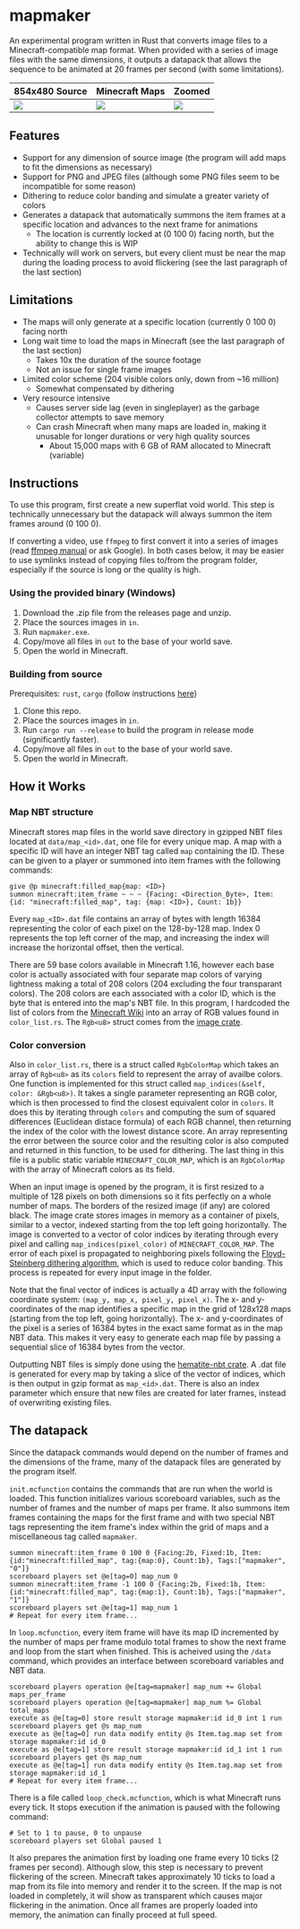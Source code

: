 # mapmaker
An experimental program written in Rust that converts image files to a Minecraft-compatible map format. When provided with a series of image files with the same dimensions, it outputs a datapack that allows the sequence to be animated at 20 frames per second (with some limitations).

854x480 Source | Minecraft Maps | Zoomed
---|---|---
<img src="https://user-images.githubusercontent.com/18143408/120138357-52a0cf80-c1a4-11eb-85df-f51ad46ab42e.jpg"> | <img src="https://user-images.githubusercontent.com/18143408/120136896-33ed0980-c1a1-11eb-8eb8-7eb7d8fa797d.png"> | <img src="https://user-images.githubusercontent.com/18143408/120136915-3e0f0800-c1a1-11eb-8086-1ebd77461b55.png">

## Features
- Support for any dimension of source image (the program will add maps to fit the dimensions as necessary)
- Support for PNG and JPEG files (although some PNG files seem to be incompatible for some reason)
- Dithering to reduce color banding and simulate a greater variety of colors
- Generates a datapack that automatically summons the item frames at a specific location and advances to the next frame for animations
  - The location is currently locked at (0 100 0) facing north, but the ability to change this is WIP
- Technically will work on servers, but every client must be near the map during the loading process to avoid flickering (see the last paragraph of the last section)

## Limitations
- The maps will only generate at a specific location (currently 0 100 0) facing north
- Long wait time to load the maps in Minecraft (see the last paragraph of the last section)
  - Takes 10x the duration of the source footage
  - Not an issue for single frame images
- Limited color scheme (204 visible colors only, down from ~16 million)
  - Somewhat compensated by dithering
- Very resource intensive
  - Causes server side lag (even in singleplayer) as the garbage collector attempts to save memory
  - Can crash Minecraft when many maps are loaded in, making it unusable for longer durations or very high quality sources
    - About 15,000 maps with 6 GB of RAM allocated to Minecraft (variable)

## Instructions
To use this program, first create a new superflat void world. This step is technically unnecessary but the datapack will always summon the item frames around (0 100 0).

If converting a video, use `ffmpeg` to first convert it into a series of images (read [ffmpeg manual](https://ffmpeg.org/ffmpeg.html) or ask Google).
In both cases below, it may be easier to use symlinks instead of copying files to/from the program folder, especially if the source is long or the quality is high.

### Using the provided binary (Windows)
1. Download the .zip file from the releases page and unzip.
2. Place the sources images in `in`.
3. Run `mapmaker.exe`.
4. Copy/move all files in `out` to the base of your world save.
5. Open the world in Minecraft.

### Building from source
Prerequisites: `rust`, `cargo` (follow instructions [here](https://www.rust-lang.org/learn/get-started))
1. Clone this repo.
2. Place the sources images in `in`.
3. Run `cargo run --release` to build the program in release mode (significantly faster).
4. Copy/move all files in `out` to the base of your world save.
5. Open the world in Minecraft.

## How it Works
### Map NBT structure
Minecraft stores map files in the world save directory in gzipped NBT files located at `data/map_<id>.dat`, one file for every unique map. A map with a specific ID will have an integer NBT tag called `map` containing the ID. These can be given to a player or summoned into item frames with the following commands:
```mcfunction
give @p minecraft:filled_map{map: <ID>}
summon minecraft:item_frame ~ ~ ~ {Facing: <Direction_Byte>, Item: {id: "minecraft:filled_map", tag: {map: <ID>}, Count: 1b}}
```
Every `map_<ID>.dat` file contains an array of bytes with length 16384 representing the color of each pixel on the 128-by-128 map. Index 0 represents the top left corner of the map, and increasing the index will increase the horizontal offset, then the vertical.

There are 59 base colors available in Minecraft 1.16, however each base color is actually associated with four separate map colors of varying lightness making a total of 208 colors (204 excluding the four transparant colors).
The 208 colors are each associated with a color ID, which is the byte that is entered into the map's NBT file. In this program, I hardcoded the list of colors from the [Minecraft Wiki](https://minecraft.fandom.com/wiki/Map_item_format#Full_color_tables) into an array of RGB values found in `color_list.rs`. The `Rgb<u8>` struct comes from the [image crate](https://docs.rs/crate/image).

### Color conversion
Also in `color_list.rs`, there is a struct called `RgbColorMap` which takes an array of `Rgb<u8>` as its `colors` field to represent the array of availbe colors.
One function is implemented for this struct called `map_indices(&self, color: &Rgb<u8>)`. It takes a single parameter representing an RGB color, which is then processed to find the closest equivalent color in `colors`. It does this by iterating through `colors` and computing the sum of squared differences (Euclidean distace formula) of each RGB channel, then returning the index of the color with the lowest distance score. An array representing the error between the source color and the resulting color is also computed and returned in this function, to be used for dithering. The last thing in this file is a public static variable `MINECRAFT_COLOR_MAP`, which is an `RgbColorMap` with the array of Minecraft colors as its field.

When an input image is opened by the program, it is first resized to a multiple of 128 pixels on both dimensions so it fits perfectly on a whole number of maps. The borders of the resized image (if any) are colored black. The image crate stores images in memory as a container of pixels, similar to a vector, indexed starting from the top left going horizontally. The image is converted to a vector of color indices by iterating through every pixel and calling `map_indices(pixel_color)` of `MINECRAFT_COLOR_MAP`. The error of each pixel is propagated to neighboring pixels following the [Floyd-Steinberg dithering algorithm](https://en.wikipedia.org/wiki/Floyd%E2%80%93Steinberg_dithering), which is used to reduce color banding. This process is repeated for every input image in the folder.

Note that the final vector of indices is actually a 4D array with the following coordinate system: `(map_y, map_x, pixel_y, pixel_x)`.
The x- and y-coordinates of the map identifies a specific map in the grid of 128x128 maps (starting from the top left, going horizontally).
The x- and y-coordinates of the pixel is a series of 16384 bytes in the exact same format as in the map NBT data. This makes it very easy to generate each map file by passing a sequential slice of 16384 bytes from the vector.

Outputting NBT files is simply done using the [hematite-nbt crate](https://crates.io/crates/hematite-nbt). A .dat file is generated for every map by taking a slice of the vector of indices, which is then output in gzip format as `map_<id>.dat`. There is also an index parameter which ensure that new files are created for later frames, instead of overwriting existing files.

## The datapack
Since the datapack commands would depend on the number of frames and the dimensions of the frame, many of the datapack files are generated by the program itself. 

`init.mcfunction` contains the commands that are run when the world is loaded. This function initializes various scoreboard variables, such as the number of frames and the number of maps per frame. It also summons item frames containing the maps for the first frame and with two special NBT tags representing the item frame's index within the grid of maps and a miscellaneous tag called `mapmaker`.
```mcfunction
summon minecraft:item_frame 0 100 0 {Facing:2b, Fixed:1b, Item:{id:"minecraft:filled_map", tag:{map:0}, Count:1b}, Tags:["mapmaker", "0"]}
scoreboard players set @e[tag=0] map_num 0
summon minecraft:item_frame -1 100 0 {Facing:2b, Fixed:1b, Item:{id:"minecraft:filled_map", tag:{map:1}, Count:1b}, Tags:["mapmaker", "1"]}
scoreboard players set @e[tag=1] map_num 1
# Repeat for every item frame...
```

In `loop.mcfunction`, every item frame will have its map ID incremented by the number of maps per frame modulo total frames to show the next frame and loop from the start when finished. This is acheived using the `/data` command, which provides an interface between scoreboard variables and NBT data.
```mcfunction
scoreboard players operation @e[tag=mapmaker] map_num += Global maps_per_frame
scoreboard players operation @e[tag=mapmaker] map_num %= Global total_maps
execute as @e[tag=0] store result storage mapmaker:id id_0 int 1 run scoreboard players get @s map_num
execute as @e[tag=0] run data modify entity @s Item.tag.map set from storage mapmaker:id id_0
execute as @e[tag=1] store result storage mapmaker:id id_1 int 1 run scoreboard players get @s map_num
execute as @e[tag=1] run data modify entity @s Item.tag.map set from storage mapmaker:id id_1
# Repeat for every item frame...
```

There is a file called `loop_check.mcfunction`, which is what Minecraft runs every tick. It stops execution if the animation is paused with the following command:
```mcfunction
# Set to 1 to pause, 0 to unpause
scoreboard players set Global paused 1
```
It also prepares the animation first by loading one frame every 10 ticks (2 frames per second). Although slow, this step is necessary to prevent flickering of the screen. Minecraft takes approximately 10 ticks to load a map from its file into memory and render it to the screen. If the map is not loaded in completely, it will show as transparent which causes major flickering in the animation. Once all frames are properly loaded into memory, the animation can finally proceed at full speed.
